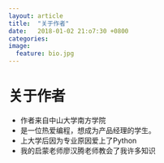 ```yaml
---
layout: article
title:  "关于作者"
date:   2018-01-02 21:o7:30 +0800
categories:
image:
  feature: bio.jpg
---
```

# 关于作者
- 作者来自中山大学南方学院
- 是一位热爱编程，想成为产品经理的学生。
- 上大学后因为专业原因爱上了Python
- 我的启蒙老师廖汉腾老师教会了我许多知识
